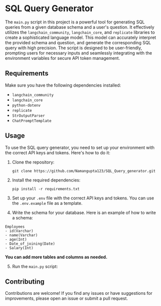 # SQL Query Generator

The `main.py` script in this project is a powerful tool for generating SQL queries from a given database schema and a user's question. It effectively utilizes the `langchain_community`, `langchain_core`, and `replicate` libraries to create a sophisticated language model. This model can accurately interpret the provided schema and question, and generate the corresponding SQL query with high precision. The script is designed to be user-friendly, prompting users for necessary inputs and seamlessly integrating with the environment variables for secure API token management.

## Requirements

Make sure you have the following dependencies installed:

- `langchain_community`
- `langchain_core`
- `python-dotenv`
- `replicate`
- `StrOutputParser`
- `ChatPromptTemplate`

## Usage

To use the SQL query generator, you need to set up your environment with the correct API keys and tokens. Here's how to do it:

1. Clone the repository:
   ```
   git clone https://github.com/Namangupta123/SQL_Query_generator.git
   ```

2. Install the required dependencies:
   ```
   pip install -r requirements.txt
   ```

3. Set up your `.env` file with the correct API keys and tokens. You can use the `.env.example` file as a template.

4. Write the schema for your database. Here is an example of how to write a schema:
```
Employees
- id(Varchar)
- name(Varchar)
- age(Int)
- Date_of_joining(Date)
- Salary(Int)
```
**You can add more tables and columns as needed.**

5. Run the `main.py` script:

## Contributing

Contributions are welcome! If you find any issues or have suggestions for improvements, please open an issue or submit a pull request.

